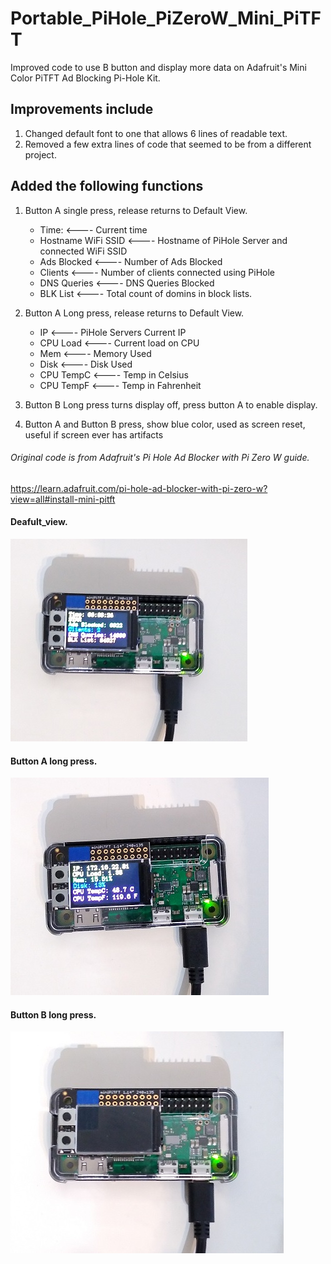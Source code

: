 # Portable_PiHole_PiZeroW_Mini_PiTFT
Improved code to use B button and display more data on Adafruit's Mini Color PiTFT Ad Blocking Pi-Hole Kit.

## Improvements include
1. Changed default font to one that allows 6 lines of readable text.
2. Removed a few extra lines of code that seemed to be from a different project.

## Added the following functions
1. Button A single press, release returns to Default View.
   - Time:       <---- Current time
   - Hostname WiFi SSID    <---- Hostname of PiHole Server and connected WiFi SSID
   - Ads Blocked <---- Number of Ads Blocked
   - Clients     <---- Number of clients connected using PiHole
   - DNS Queries <---- DNS Queries Blocked
   - BLK List    <---- Total count of domins in block lists.

2. Button A Long press, release returns to Default View.
   - IP          <---- PiHole Servers Current IP
   - CPU Load    <---- Current load on CPU
   - Mem         <---- Memory Used
   - Disk        <---- Disk Used
   - CPU TempC   <---- Temp in Celsius
   - CPU TempF   <---- Temp in Fahrenheit
     
3. Button B Long press turns display off, press button A to enable display.
4. Button A and Button B press, show blue color, used as screen reset, useful if screen ever has artifacts

###### Original code is from Adafruit's Pi Hole Ad Blocker with Pi Zero W guide.
https://learn.adafruit.com/pi-hole-ad-blocker-with-pi-zero-w?view=all#install-mini-pitft
<br>
#### Deafult_view.
![Portable_PiHole_PiZeroW_Mini_PiTFT](/images/default_view.jpg?raw=true "Completed Project")
#### Button A long press.
![Portable_PiHole_PiZeroW_Mini_PiTFT](/images/button_a_long_press.jpg?raw=true "Completed Project")
#### Button B long press.
![Portable_PiHole_PiZeroW_Mini_PiTFT](/images/button_b_long_press.jpg?raw=true "Completed Project") 
